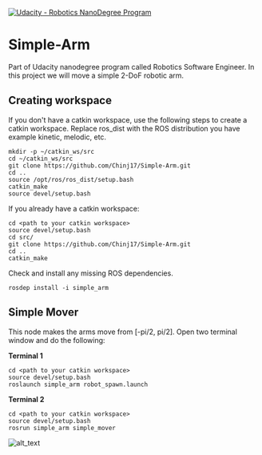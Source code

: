 [![Udacity - Robotics NanoDegree Program](https://s3-us-west-1.amazonaws.com/udacity-robotics/Extra+Images/RoboND_flag.png)](https://www.udacity.com/robotics)

# Simple-Arm
Part of Udacity nanodegree program called Robotics Software Engineer. In this project we will move a simple 2-DoF robotic arm.

## Creating workspace
If you don't have a catkin workspace, use the following steps to create a catkin workspace. Replace ros_dist with the ROS distribution you have example kinetic, melodic, etc.
```
mkdir -p ~/catkin_ws/src
cd ~/catkin_ws/src
git clone https://github.com/Chinj17/Simple-Arm.git
cd ..
source /opt/ros/ros_dist/setup.bash
catkin_make
source devel/setup.bash
```

If you already have a catkin workspace:
```
cd <path to your catkin workspace>
source devel/setup.bash
cd src/
git clone https://github.com/Chinj17/Simple-Arm.git
cd ..
catkin_make
```
Check and install any missing ROS dependencies.
```
rosdep install -i simple_arm
```

## Simple Mover
This node makes the arms move from [-pi/2, pi/2]. Open two terminal window and do the following:

**Terminal 1**
```
cd <path to your catkin workspace>
source devel/setup.bash
roslaunch simple_arm robot_spawn.launch
```

**Terminal 2**
```
cd <path to your catkin workspace>
source devel/setup.bash
rosrun simple_arm simple_mover
```

![alt_text](images/simple_mover-2020-05-28_20.00.48.gif)
